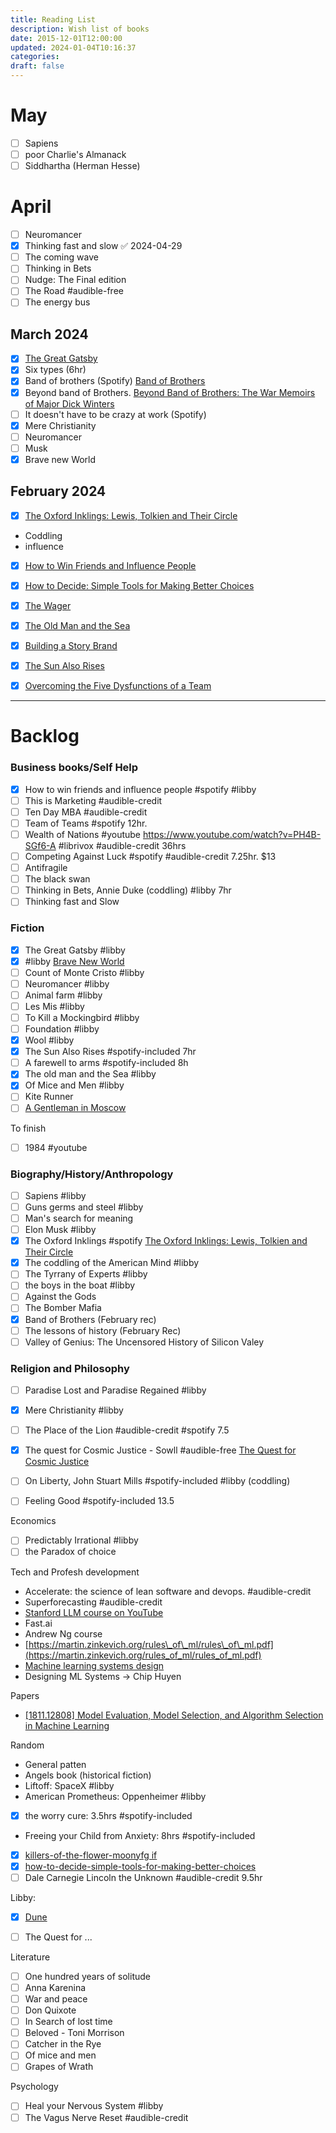 ```yaml
---
title: Reading List
description: Wish list of books
date: 2015-12-01T12:00:00
updated: 2024-01-04T10:16:37
categories: 
draft: false
---
```


# May
- [ ] Sapiens
- [ ] poor Charlie's Almanack
- [ ] Siddhartha (Herman Hesse)

# April

- [ ] Neuromancer
- [x] Thinking fast and slow ✅ 2024-04-29
- [ ] The coming wave
- [ ] Thinking in Bets
- [ ] Nudge: The Final edition 
- [ ] The Road #audible-free 
- [ ] The energy bus

## March 2024

- [x] [The Great Gatsby](../book-review/the-great-gatsby.md) 
- [x] Six types (6hr)
- [x] Band of brothers (Spotify) [Band of Brothers](../book-review/band-of-brothers.md)
- [x] Beyond band of Brothers. [Beyond Band of Brothers: The War Memoirs of Major Dick Winters](../book-review/beyond-band-of-brothers.md)
- [ ] It doesn't have to be crazy at work (Spotify)
- [x] Mere Christianity
- [ ] Neuromancer
- [ ] Musk
- [x] Brave new World

## February 2024

- [x] [The Oxford Inklings: Lewis, Tolkien and Their Circle](../book-review/the-oxford-inklings-lewis-tolkien-and-their-circle.md)
- Coddling
- influence 
- [x] [How to Win Friends and Influence People](../book-review/how-to-win-friends-and-influence-people.md) 
- [x] [How to Decide: Simple Tools for Making Better Choices](../book-review/how-to-decide-simple-tools-for-making-better-choices.md)
- [x] [The Wager](../book-review/the-wager.md)
- [x] [The Old Man and the Sea](../book-review/the-old-man-and-the-sea.md)
- [x] [Building a Story Brand](../book-review/building-a-story-brand.md)
- [x] [The Sun Also Rises](../book-review/the-sun-also-rises.md)
- [x] [Overcoming the Five Dysfunctions of a Team](../book-review/overcoming-the-five-dysfunctions-of-a-team.md)


***
# Backlog

### Business books/Self Help

- [x] How to win friends and influence people #spotify #libby  
- [ ] This is Marketing #audible-credit 
- [ ] Ten Day MBA #audible-credit 
- [ ] Team of Teams #spotify 12hr.
- [ ] Wealth of Nations #youtube https://www.youtube.com/watch?v=PH4B-SGf6-A #librivox #audible-credit 36hrs
- [ ] Competing Against Luck #spotify #audible-credit 7.25hr. $13
- [ ] Antifragile
- [ ] The black swan 
- [ ] Thinking in Bets, Annie Duke (coddling) #libby 7hr
- [ ] Thinking fast and Slow 

### Fiction

- [x] The Great Gatsby #libby 
- [x] #libby [Brave New World](../book-review/brave-new-world.md)
- [ ] Count of Monte Cristo #libby
- [ ] Neuromancer #libby 
- [ ] Animal farm #libby 
- [ ] Les Mis #libby 
- [ ] To Kill a Mockingbird #libby 
- [ ] Foundation #libby 
- [x] Wool #libby 
- [x] The Sun Also Rises #spotify-included 7hr
- [ ] A farewell to arms #spotify-included  8h
- [x] The old man and the Sea #libby 
- [x] Of Mice and Men #libby 
- [ ] Kite Runner 
- [ ] [A Gentleman in Moscow](../book-review/a-gentleman-in-moscow.md)

To finish

- [ ] 1984 #youtube

### Biography/History/Anthropology

- [ ] Sapiens #libby
- [ ] Guns germs and steel #libby 
- [ ] Man's search for meaning 
- [ ] Elon Musk #libby 
- [x] The Oxford Inklings #spotify [The Oxford Inklings: Lewis, Tolkien and Their Circle](../book-review/the-oxford-inklings-lewis-tolkien-and-their-circle.md)
- [x] The coddling of the American Mind #libby 
- [ ] The Tyrrany of Experts #libby 
- [ ] the boys in the boat #libby 
- [ ] Against the Gods
- [ ] The Bomber Mafia
- [x] Band of Brothers (February rec)
- [ ] The lessons of history (February Rec)
- [ ] Valley of Genius: The Uncensored History of Silicon Valey

### Religion and Philosophy
- [ ] Paradise Lost and Paradise Regained #libby 
- [x] Mere Christianity #libby 
- [ ] The Place of the Lion #audible-credit #spotify 7.5
- [x] The quest for Cosmic Justice - Sowll #audible-free [The Quest for Cosmic Justice](../book-review/the-quest-for-cosmic-justice.md)
- [ ] On Liberty, John Stuart Mills #spotify-included #libby (coddling)
- [ ] Feeling Good #spotify-included 13.5


Economics 
- [ ] Predictably Irrational #libby 
- [ ] the Paradox of choice 

Tech and Profesh development 

- Accelerate: the science of lean software and devops. #audible-credit 
- Superforecasting #audible-credit 
- [Stanford LLM course on YouTube](https://m.youtube.com/playlist?list=PLoROMvodv4rMFqRtEuo6SGjY4XbRIVRd4)
- Fast.ai
- Andrew Ng course
- [https://martin.zinkevich.org/rules\_of\_ml/rules\_of\_ml.pdf](https://martin.zinkevich.org/rules_of_ml/rules_of_ml.pdf)
- [Machine learning systems design](https://huyenchip.com/machine-learning-systems-design/research-vs-production.html#performance-requirements-5DWpHYz)
- Designing ML Systems → Chip Huyen

Papers

- [\[1811.12808\] Model Evaluation, Model Selection, and Algorithm Selection in Machine Learning](https://arxiv.org/abs/1811.12808)


Random

- General patten 
- Angels book (historical fiction)
- Liftoff: SpaceX #libby 
- American Prometheus: Oppenheimer #libby 





- [x] the worry cure: 3.5hrs #spotify-included 
- Freeing your Child from Anxiety: 8hrs #spotify-included
- [x] [killers-of-the-flower-moonyfg if](book-review/killers-of-the-flower-moonyfg%20if.md)
- [x] [how-to-decide-simple-tools-for-making-better-choices](book-review/how-to-decide-simple-tools-for-making-better-choices.md)
- [ ] Dale Carnegie Lincoln the Unknown #audible-credit 9.5hr

Libby:

- [x] [Dune](../book-review/dune.md)

- [ ] The Quest for ...

Literature

- [ ] One hundred years of solitude
- [ ] Anna Karenina
- [ ] War and peace
- [ ] Don Quixote
- [ ] In Search of lost time
- [ ] Beloved - Toni Morrison
- [ ] Catcher in the Rye
- [ ] Of mice and men
- [ ] Grapes of Wrath

Psychology 
- [ ] Heal your Nervous System #libby 
- [ ] The Vagus Nerve Reset #audible-credit 